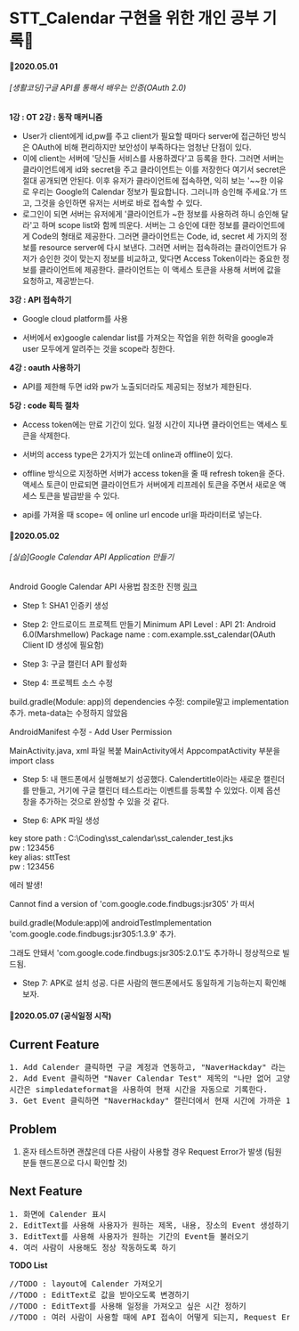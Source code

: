 # STT_Calendar 구현을 위한 개인 공부 기록:pencil:
#### :date:2020.05.01
###### [생활코딩]구글 API를 통해서 배우는 인증(OAuth 2.0)
**1강 : OT**
**2강 : 동작 매커니즘**
- User가 client에게 id,pw를 주고 client가 필요할 때마다 server에 접근하던 방식은 OAuth에 비해 편리하지만 보안성이 부족하다는 엄청난 단점이 있다.
- 이에 client는 서버에 '당신들 서비스를 사용하겠다'고 등록을 한다. 그러면 서버는 클라이언트에게 id와 secret을 주고 클라이언트는 이를 저장한다 여기서 secret은 절대 공개되면 안된다. 이후 유저가 클라이언트에 접속하면, 익히 보는 '~~한 이유로 우리는 Google의 Calendar 정보가 필요합니다. 그러니까 승인해 주세요.'가 뜨고, 그것을 승인하면 유저는 서버로 바로 접속할 수 있다. 
- 로그인이 되면 서버는 유저에게 '클라이언트가 ~한 정보를 사용하려 하니 승인해 달라'고 하며 scope list와 함께 띄운다. 서버는 그 승인에 대한 정보를 클라이언트에게 Code의 형태로 제공한다. 그러면 클라이언트는 Code, id, secret 세 가지의 정보를 resource server에 다시 보낸다. 그러면 서버는 접속하려는 클라이언트가 유저가 승인한 것이 맞는지 정보를 비교하고, 맞다면 Access Token이라는 중요한 정보를 클라이언트에 제공한다. 클라이언트는 이 액세스 토큰을 사용해 서버에 값을 요청하고, 제공받는다.

**3강 : API 접속하기**
- Google cloud platform를 사용

- 서버에서 ex)google calendar list를 가져오는 작업을 위한 허락을 google과 user 모두에게 알려주는 것을 scope라 칭한다.  

**4강 : oauth 사용하기**
- API를 제한해 두면 id와 pw가 노출되더라도 제공되는 정보가 제한된다.

**5강 : code 획득 절차**
- Access token에는 만료 기간이 있다. 일정 시간이 지나면 클라이언트는 액세스 토큰을 삭제한다.
- 서버의 access type은 2가지가 있는데 online과 offline이 있다.
- offline 방식으로 지정하면 서버가 access token을 줄 때 refresh token을 준다. 액세스 토큰이 만료되면 클라이언트가 서버에게 리프레쉬 토큰을 주면서 새로운 액세스 토큰을 발급받을 수 있다.

- api를 가져올 때 scope= 에 online url encode url을 파라미터로 넣는다.


#### :date:2020.05.02
###### [실습]Google Calendar API Application 만들기
Android Google Calendar API 사용법 참조한 진행 [링크](https://solokim.tistory.com/6)

- Step 1: SHA1 인증키 생성

- Step 2: 안드로이드 프로젝트 만들기
Minimum API Level : API 21: Android 6.0(Marshmellow)
Package name : com.example.sst_calendar(OAuth Client ID 생성에 필요함)

- Step 3: 구글 캘린더 API 활성화

- Step 4: 프로젝트 소스 수정

build.gradle(Module: app)의 dependencies 수정: compile말고 implementation 추가. meta-data는 수정하지 않았음

AndroidManifest 수정 - Add User Permission

MainActivity.java, xml 파일 복붙
MainActivity에서 AppcompatActivity 부분을 import class

- Step 5: 내 핸드폰에서 실행해보기
성공했다. Calendertitle이라는 새로운 캘린더를 만들고, 거기에 구글 캘린더 테스트라는 이벤트를 등록할 수 있었다. 이제 옵션 창을 추가하는 것으로 완성할 수 있을 것 같다.

- Step 6: APK 파일 생성

key store path : C:\Coding\sst_calendar\sst_calender_test.jks</br>
pw : 123456</br>
key alias: sttTest</br>
pw : 123456</br>

에러 발생!</br>

Cannot find a version of 'com.google.code.findbugs:jsr305' 
가 떠서</br>

 build.gradle(Module:app)에 androidTestImplementation 'com.google.code.findbugs:jsr305:1.3.9' 추가.</br> 

그래도 안돼서 'com.google.code.findbugs:jsr305:2.0.1'도 추가하니 정상적으로 빌드됨.</br>


- Step 7: APK로 설치
성공. 다른 사람의 핸드폰에서도 동일하게 기능하는지 확인해 보자.

#### :date:2020.05.07 (공식일정 시작)

## Current Feature
<pre>
1. Add Calender 클릭하면 구글 계정과 연동하고, "NaverHackday" 라는 새 캘린더 생성
2. Add Event 클릭하면 "Naver Calendar Test" 제목의 "나만 없어 고양이" 내용이 생성된다. Location은 "안산시". 
시간은 simpledateformat을 사용하여 현재 시간을 자동으로 기록한다.
3. Get Event 클릭하면 "NaverHackday" 캘린더에서 현재 시간에 가까운 10개의 일정을 가져온다.
</pre>

## Problem 
1. 혼자 테스트하면 괜찮은데 다른 사람이 사용할 경우 Request Error가 발생 (팀원 분들 핸드폰으로 다시 확인할 것)

## Next Feature
<pre>
1. 화면에 Calender 표시
2. EditText를 사용해 사용자가 원하는 제목, 내용, 장소의 Event 생성하기
3. EditText를 사용해 사용자가 원하는 기간의 Event들 불러오기
4. 여러 사람이 사용해도 정상 작동하도록 하기
</pre>
**TODO List**

<pre>
//TODO : layout에 Calender 가져오기</br>//TODO : EditText로 값을 받아오도록 변경하기</br>//TODO : EditText를 사용해 일정을 가져오고 싶은 시간 정하기</br>//TODO : 여러 사람이 사용할 때에 API 접속이 어떻게 되는지, Request Error 원인은 무엇인지 파악
</pre>